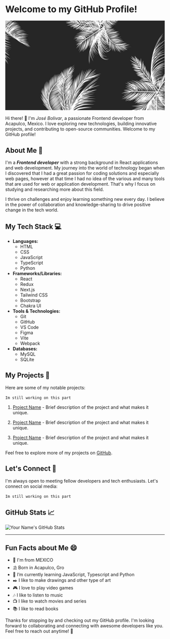 <h1 text-align="center">Welcome to my GitHub Profile!</h1>

![Banner](./images/palmas.jpg)

Hi there! 👋 I'm *José Bolivar*, a passionate Frontend developer from Acapulco, Mexico. I love exploring new technologies, building innovative projects, and contributing to open-source communities. Welcome to my GitHub profile!

## About Me 🌟

I'm a ***Frontend developer*** with a strong background in React applications and web development. My journey into the world of technology began when I discovered that I had a great passion for coding solutions and especially web pages, however at that time I had no idea of the various and many tools that are used for web or application development. That's why I focus on studying and researching more about this field.

I thrive on challenges and enjoy learning something new every day. I believe in the power of collaboration and knowledge-sharing to drive positive change in the tech world.

## My Tech Stack 💻

- **Languages:** 
    - HTML
    - CSS
    - JavaScript
    - TypeScript
    - Python   
- **Frameworks/Libraries:**
    - React
    - Redux
    - Next.js
    - Tailwind CSS
    - Bootstrap
    - Chakra UI
- **Tools & Technologies:** 
    - Git
    - GitHub
    - VS Code
    - Figma
    - Vite
    - Webpack
- **Databases:** 
    - MySQL
    - SQLite
    
## My Projects 🚀

Here are some of my notable projects:

`Im still working on this part`
1. [Project Name](https://github.com/your-username/project-name) - Brief description of the project and what makes it unique.

2. [Project Name](https://github.com/your-username/project-name) - Brief description of the project and what makes it unique.

3. [Project Name](https://github.com/your-username/project-name) - Brief description of the project and what makes it unique.

Feel free to explore more of my projects on [GitHub](https://github.com/your-username).

## Let's Connect 🤝

I'm always open to meeting fellow developers and tech enthusiasts. Let's connect on social media:

`Im still working on this part`

## GitHub Stats 📈

![Your Name's GitHub Stats](https://github-readme-stats.vercel.app/api?username=josbiz&show_icons=true&hide_title=true&hide_border=true&count_private=true)

---

## Fun Facts about Me 😄

- 🌮 I'm from MEXICO 
- ⛱️ Born in Acapulco, Gro
- 🌱 I’m currently learning JavaScript, Typescript and Python
- ✒️ I like to make drawings and other type of art
- 🎮 I love to play video games
- 🎶 I like to listen to music
- 📺 I like to watch movies and series
- 📚 I like to read books

Thanks for stopping by and checking out my GitHub profile. I'm looking forward to collaborating and connecting with awesome developers like you. Feel free to reach out anytime! 🌟

<!---
Proyect-BON/Proyect-BON is a ✨ special ✨ repository because its `README.md` (this file) appears on your GitHub profile.
You can click the Preview link to take a look at your changes.
--->
